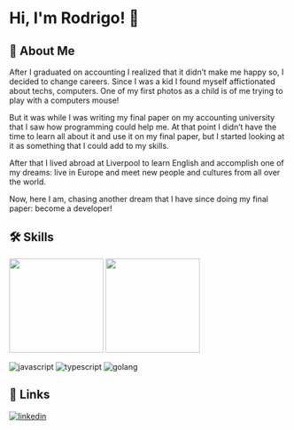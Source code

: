 
# Hi, I'm Rodrigo! 👋


## 🚀 About Me
<p>After I graduated on accounting I realized that it didn’t make me happy so, I decided to change careers. Since I was a kid I found myself affictionated about techs, computers. One of my first photos as a child is of me trying to play with a computers mouse!</p> 
<p>But it was while I was writing my final paper on my accounting university that I saw how programming could help me. At that point I didn’t have the time to learn all about it and use it on my final paper, but I started looking at it as something that I could add to my skills. </p>
<p>After that I lived abroad at Liverpool to learn English and accomplish one of my dreams: live in Europe and meet new people and cultures from all over the world.</p> 
<p>Now, here I am, chasing another dream that I have since doing my final paper: become a developer!</p>



## 🛠 Skills

<div>
  
  <img height="170em" src="https://github-readme-stats.vercel.app/api?username=limarodrigoo&show_icons=true&theme=radical&include_all_commits=true&count_private=true"/>
  <img height="170em" src="https://github-readme-stats.vercel.app/api/top-langs/?username=limarodrigoo&layout=compact&langs_count=7&theme=radical"/>
</div>


![javascript](https://img.shields.io/badge/JavaScript-323330?style=for-the-badge&logo=javascript&logoColor=F7DF1E)
![typescript](https://img.shields.io/badge/TypeScript-007ACC?style=for-the-badge&logo=typescript&logoColor=white)
![golang](https://img.shields.io/badge/Go-00ADD8?style=for-the-badge&logo=go&logoColor=white)



## 🔗 Links
[![linkedin](https://img.shields.io/badge/linkedin-0A66C2?style=for-the-badge&logo=linkedin&logoColor=white)](https://www.linkedin.com/in/limarodrigoo/)

